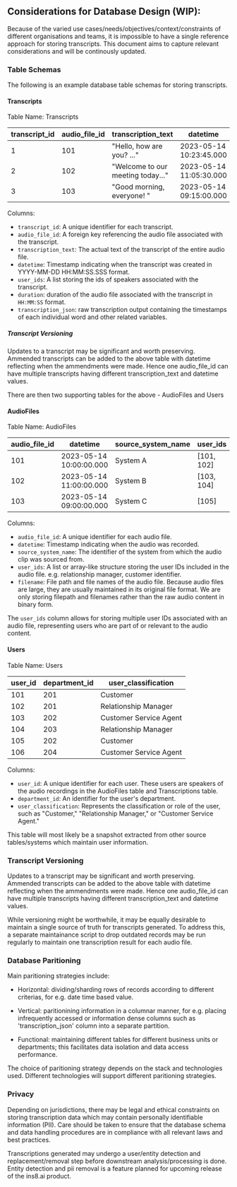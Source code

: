 ## Considerations for Database Design (WIP):

Because of the varied use cases/needs/objectives/context/constraints of different organisations and teams,
it is impossible to have a single reference approach for storing transcripts. This document aims to capture relevant considerations and will be continously updated.

### Table Schemas

The following is an example database table schemas for storing transcripts.

#### Transcripts

Table Name: Transcripts

| transcript_id | audio_file_id | transcription_text                    | datetime                | user_ids       | duration | transcription_json |
|---------------|---------------|---------------------------------------|-------------------------|----------------|----------|--------------------|
| 1             | 101           | "Hello, how are you? ..."             | 2023-05-14 10:23:45.000 | [101, 102]     | 00:01:30 | { ... }            |
| 2             | 102           | "Welcome to our meeting today..."     | 2023-05-14 11:05:30.000 | [103, 104]     | 00:02:15 | { ... }            |
| 3             | 103           | "Good morning, everyone! "            | 2023-05-14 09:15:00.000 | [105]          | 00:00:45 | { ... }            |

Columns:

- `transcript_id`: A unique identifier for each transcript.
- `audio_file_id`: A foreign key referencing the audio file associated with the transcript.
- `transcription_text`: The actual text of the transcript of the entire audio file.
- `datetime`: Timestamp indicating when the transcript was created in YYYY-MM-DD HH:MM:SS.SSS format.
- `user_ids`: A list storing the ids of speakers associated with the transcript.
- `duration`: duration of the audio file associated with the transcript in `HH:MM:SS` format.
- `transcription_json`: raw transcription output containing the timestamps of each individual word and other related variables.

##### Transcript Versioning

Updates to a transcript may be significant and worth preserving. Ammended transcripts can be added to the above table with datetime reflecting when the ammendments were made.
Hence one audio_file_id can have multiple transcripts having different transcription_text and datetime values.


There are then two supporting tables for the above - AudioFiles and Users

#### AudioFiles

Table Name: AudioFiles

| audio_file_id | datetime                | source_system_name | user_ids       | filename    |
|---------------|-------------------------|--------------------|----------------|-------------|
| 101           | 2023-05-14 10:00:00.000 | System A           | [101, 102]     | file101.wav |
| 102           | 2023-05-14 11:00:00.000 | System B           | [103, 104]     | file102.wav |
| 103           | 2023-05-14 09:00:00.000 | System C           | [105]          | file103.wav |

Columns:

- `audio_file_id`: A unique identifier for each audio file.
- `datetime`: Timestamp indicating when the audio was recorded.
- `source_system_name`: The identifier of the system from which the audio clip was sourced from.
- `user_ids`: A list or array-like structure storing the user IDs included in the audio file. e.g. relationship manager, customer identifier.
- `filename`: File path and file names of the audio file. Because audio files are large, they are usually maintained in its original file format. We are only storing filepath and filenames rather than the raw audio content in binary form.

The `user_ids` column allows for storing multiple user IDs associated with an audio file, representing users who are part of or relevant to the audio content.

#### Users

Table Name: Users

| user_id | department_id | user_classification    |
|---------|---------------|------------------------|
| 101     | 201           | Customer               |
| 102     | 201           | Relationship Manager   |
| 103     | 202           | Customer Service Agent |
| 104     | 203           | Relationship Manager   |
| 105     | 202           | Customer               |
| 106     | 204           | Customer Service Agent |

Columns: 

- `user_id`: A unique identifier for each user. These users are speakers of the audio recordings in the AudioFiles table and Transcriptions table. 
- `department_id`: An identifier for the user's department.
- `user_classification`: Represents the classification or role of the user, such as "Customer," "Relationship Manager," or "Customer Service Agent."

This table will most likely be a snapshot extracted from other source tables/systems which maintain user information.

### Transcript Versioning

Updates to a transcript may be significant and worth preserving. Ammended transcripts can be added to the above table with datetime reflecting when the ammendments were made.
Hence one audio_file_id can have multiple transcripts having different transcription_text and datetime values.

While versioning might be worthwhile, it may be equally desirable to maintain a single source of truth for transcripts generated.
To address this, a separate maintainance script to drop outdated records may be run regularly to maintain one transcription result for each audio file.


### Database Paritioning

Main paritioning strategies include:

- Horizontal: dividing/sharding rows of records according to different criterias, for e.g. date time based value.

- Vertical: paritionining information in a columnar manner, for e.g. placing infrequently accessed or information dense columns such as 'transcription_json' column into a separate partition.

- Functional: maintaining different tables for different business units or departments; this facilitates data isolation and data access performance. 

The choice of paritioning strategy depends on the stack and technologies used.
Different technologies will support different paritioning strategies.

### Privacy

Depending on jurisdictions, there may be legal and ethical constraints on storing transcription data which may contain personally identifiable information (PII).
Care should be taken to ensure that the database schema and data handling procedures are in compliance with all relevant laws and best practices.

Transcriptions generated may undergo a user/entity detection and replacement/removal step before downstream analysis/processing is done.
Entity detection and pii removal is a feature planned for upcoming release of the ins8.ai product.

